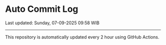 # Auto Commit Log

Last updated: Sunday, 07-09-2025 09:58 WIB

---

This repository is automatically updated every 2 hour using GitHub Actions.
